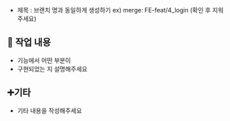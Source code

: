 - 제목 : 브랜치 명과 동일하게 생성하기
  ex) merge: FE-feat/4_login
  (확인 후 지워주세요)

## 🔎 작업 내용

- 기능에서 어떤 부분이
- 구현되었는 지 설명해주세요
  <br/>

## ➕기타

- 기타 내용을 작성해주세요

<br/>

